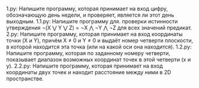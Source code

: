 1.py: Напишите программу, которая принимает на вход цифру, обозначающую день недели, и проверяет, является ли этот день выходным. 
1.1.py: Напишите программу для. проверки истинности утверждения ¬(X ⋁ Y ⋁ Z) = ¬X ⋀ ¬Y ⋀ ¬Z для всех значений предикат.
2.py: Напишите программу, которая принимает на вход координаты точки (X и Y), причём X ≠ 0 и Y ≠ 0 и выдаёт номер четверти плоскости, 
в которой находится эта точка (или на какой оси она находится).
1.2.py: Напишите программу, которая по заданному номеру четверти, показывает диапазон возможных координат точек в этой четверти (x и y).
2.2.py: Напишите программу, которая принимает на вход координаты двух точек и находит расстояние между ними в 2D пространстве.
